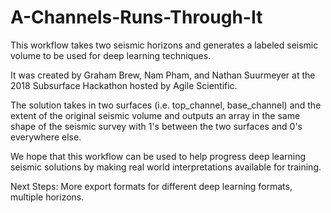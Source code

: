 # A-Channels-Runs-Through-It

This workflow takes two seismic horizons and generates a labeled seismic volume to be used for deep learning techniques.

It was created by Graham Brew, Nam Pham, and Nathan Suurmeyer at the 2018 Subsurface Hackathon hosted by Agile Scientific.

The solution takes in two surfaces (i.e. top_channel, base_channel) and the extent of the original seismic volume and outputs an array in the same shape of the seismic survey with 1's between the two surfaces and 0's everywhere else.

We hope that this workflow can be used to help progress deep learning seismic solutions by making real world interpretations available for training.

Next Steps: More export formats for different deep learning formats, multiple horizons.
